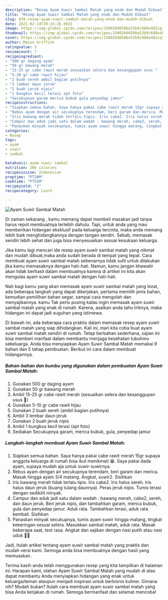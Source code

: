 ```yaml
---
description: "Resep Ayam Suwir Sambal Matah yang enak dan Mudah Dibuat"
title: "Resep Ayam Suwir Sambal Matah yang enak dan Mudah Dibuat"
slug: 939-resep-ayam-suwir-sambal-matah-yang-enak-dan-mudah-dibuat
date: 2021-02-14T20:33:26.892Z
image: https://img-global.cpcdn.com/recipes/15002b9850be53b9/680x482cq70/ayam-suwir-sambal-matah-foto-resep-utama.jpg
thumbnail: https://img-global.cpcdn.com/recipes/15002b9850be53b9/680x482cq70/ayam-suwir-sambal-matah-foto-resep-utama.jpg
cover: https://img-global.cpcdn.com/recipes/15002b9850be53b9/680x482cq70/ayam-suwir-sambal-matah-foto-resep-utama.jpg
author: Mason Griffith
ratingvalue: 3
reviewcount: 7
recipeingredient:
- "500 gr daging ayam"
- "50 gr bawang merah"
- "15-25 gr cabe rawit merah sesuaikan selera dan kesanggupan usus "
- "5-10 gr cabe rawit hijau"
- "2 buah sereh ambil bagian putihnya"
- "3 lembar daun jeruk"
- "2 buah jeruk nipis"
- "1 bungkus kecil terasi spt foto"
- "Secukupnya garam merica bubuk gula penyedap jamur"
recipeinstructions:
- "Siapkan semua bahan. Saya hanya pakai cabe rawit merah 15gr supaya anggota keluarga di rumah bisa ikut menikmati 😁. Saya pakai dada ayam, supaya mudah aja untuk suwir-suwirnya."
- "Rebus ayam dengan air secukupnya terendam, beri garam dan merica. Masak hingga ayam 3/4 matang. Angkat, suwir2. Sisihkan"
- "Iris bawang merah tidak terlalu tipis. Iris cabe2. Iris halus sereh. Iris halus daun jeruk (buang tulang daunnya). Peras jeruk nipis. Tumis terasi dengan sedikiiit minyak."
- "Campur dan aduk jadi satu dalam wadah : bawang merah, cabe2, sereh, dan daun jeruk. Beri jeruk nipis, dan tambahkan garam, merica bubuk, gula dan penyedap jamur. Aduk rata. Tambahkan terasi, aduk rata kembali. Sisihkan"
- "Panaskan minyak secukupnya, tumis ayam suwir hingga matang, tingkat kekeringan sesuai selera. Masukkan sambal matah, aduk rata. Masak beberapa saat, test rasa. Angkat dan sajikan dengan nasi putih atau nasi uduk 👍🏻"
categories:
- Resep
tags:
- ayam
- suwir
- sambal

katakunci: ayam suwir sambal 
nutrition: 266 calories
recipecuisine: Indonesian
preptime: "PT20M"
cooktime: "PT55M"
recipeyield: "2"
recipecategory: Lunch

---
```



![Ayam Suwir Sambal Matah](https://img-global.cpcdn.com/recipes/15002b9850be53b9/680x482cq70/ayam-suwir-sambal-matah-foto-resep-utama.jpg)

Di zaman  sekarang , kamu memang dapat membeli masakan jadi tanpa harus repot membuatnya terlebih dahulu. Tapi, untuk anda yang mau memberikan hidangan eksklusif pada keluarga tercinta, maka anda memang lebih baik menghidangkannya dengan tangan sendiri. Sebab, memasak sendiri lebih sehat dan juga bisa menyesuaikan sesuai kesukaan keluarga.

Jika kamu lagi mencari ide resep ayam suwir sambal matah yang nikmat dan mudah dibuat,maka anda sudah berada di tempat yang tepat. Cara membuat ayam suwir sambal matah  sebenarnya tidak sulit untuk dilakukan jika kamu memasaknya dengan hati-hati. Namun, kamu jangan khawatir akan tidak berhasil dalam membuatnya 
karena di artikel ini kita akan mengulas ayam suwir sambal matah dengan hati-hati.  



Nah bagi kamu yang akan memasak ayam suwir sambal matah yang lezat, ada beberapa langkah yang dapat dikerjakan, pertama memilih jenis bahan, kemudian pemilihan bahan segar, sampai cara mengolah dan menyajikannya. kamu Tak perlu pusing kalau ingin memasak ayam suwir sambal matah yang enak di rumah. Karena, asalkan anda  tahu triknya, maka hidangan ini dapat jadi suguhan yang istimewa.

Di bawah ini, ada beberapa cara praktis  dalam memasak resep ayam suwir sambal matah yang siap dihidangkan. Kali ini, mari kita coba buat ayam suwir sambal matah sendiri di rumah. Tetap berbahan sederhana, sajian ini bisa memberi manfaat dalam membantu menjaga kesehatan tubuhmu sekeluarga. Anda bisa menyiapkan Ayam Suwir Sambal Matah memakai 9 bahan dan 5 tahap pembuatan. Berikut ini cara dalam membuat hidangannya.

<!--inarticleads1-->

##### Bahan-bahan dan bumbu yang digunakan dalam pembuatan Ayam Suwir Sambal Matah:

1. Gunakan 500 gr daging ayam
1. Gunakan 50 gr bawang merah
1. Ambil 15-25 gr cabe rawit merah (sesuaikan selera dan kesanggupan usus 🤭)
1. Gunakan 5-10 gr cabe rawit hijau
1. Gunakan 2 buah sereh (ambil bagian putihnya)
1. Ambil 3 lembar daun jeruk
1. Gunakan 2 buah jeruk nipis
1. Ambil 1 bungkus kecil terasi (spt foto)
1. Sediakan Secukupnya garam, merica bubuk, gula, penyedap jamur




<!--inarticleads2-->

##### Langkah-langkah membuat Ayam Suwir Sambal Matah:

1. Siapkan semua bahan. Saya hanya pakai cabe rawit merah 15gr supaya anggota keluarga di rumah bisa ikut menikmati 😁. Saya pakai dada ayam, supaya mudah aja untuk suwir-suwirnya.
1. Rebus ayam dengan air secukupnya terendam, beri garam dan merica. Masak hingga ayam 3/4 matang. Angkat, suwir2. Sisihkan
1. Iris bawang merah tidak terlalu tipis. Iris cabe2. Iris halus sereh. Iris halus daun jeruk (buang tulang daunnya). Peras jeruk nipis. Tumis terasi dengan sedikiiit minyak.
1. Campur dan aduk jadi satu dalam wadah : bawang merah, cabe2, sereh, dan daun jeruk. Beri jeruk nipis, dan tambahkan garam, merica bubuk, gula dan penyedap jamur. Aduk rata. Tambahkan terasi, aduk rata kembali. Sisihkan
1. Panaskan minyak secukupnya, tumis ayam suwir hingga matang, tingkat kekeringan sesuai selera. Masukkan sambal matah, aduk rata. Masak beberapa saat, test rasa. Angkat dan sajikan dengan nasi putih atau nasi uduk 👍🏻




Jadi, itulah artikel tentang  ayam suwir sambal matah  yang praktis dan mudah versi kami. Semoga anda bisa membuatnya dengan hasil yang memuaskan. 

Terima kasih anda telah menggunakan resep yang kita tampilkan di halaman ini. Harapan kami, olahan  Ayam Suwir Sambal Matah yang mudah di atas dapat membantu Anda menyiapkan hidangan yang enak untuk keluarga/teman ataupun menjadi inspirasi untuk berbisnis kuliner. Gimana nih? Mudah bukan? Itulah cara membuat ayam suwir sambal matah yang bisa Anda kerjakan di rumah. Semoga bermanfaat dan selamat mencoba!

